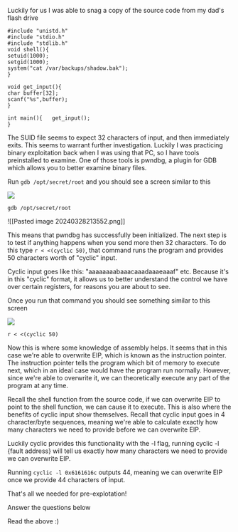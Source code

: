 Luckily for us I was able to snag a copy of the source code from my dad's flash drive  

```
#include "unistd.h"
#include "stdio.h"
#include "stdlib.h"
void shell(){
setuid(1000);
setgid(1000);
system("cat /var/backups/shadow.bak");
}

void get_input(){
char buffer[32];
scanf("%s",buffer);
}

int main(){   get_input();   
} 
``` 
  

The SUID file seems to expect 32 characters of input, and then immediately exits. This seems to warrant further investigation. Luckily I was practicing binary exploitation back when I was using that PC, so I have tools preinstalled to examine. One of those tools is pwndbg, a plugin for GDB which allows you to better examine binary files.  

Run `gdb /opt/secret/root` and you should see a screen similar to this  

![](https://imgur.com/yXO2cLo.jpg)

```
gdb /opt/secret/root
```
![[Pasted image 20240328213552.png]]


This means that pwndbg has successfully been initialized. The next step is to test if anything happens when you send more then 32 characters. To do this type `r < <(cyclic 50)`, that command runs the program and provides 50 characters worth of "cyclic" input.

Cyclic input goes like this: "aaaaaaaabaaacaaadaaaeaaaf" etc. Because it's in this "cyclic" format, it allows us to better understand the control we have over certain registers, for reasons you are about to see.

Once you run that command you should see something similar to this screen

![](https://imgur.com/RDSPKbe.jpg)  

```
r < <(cyclic 50)
```



Now this is where some knowledge of assembly helps. It seems that in this case we're able to overwrite EIP, which is known as the instruction pointer. The instruction pointer tells the program which bit of memory to execute next, which in an ideal case would have the program run normally. However, since we're able to overwrite it, we can theoretically execute any part of the program at any time.

Recall the shell function from the source code, if we can overwrite EIP to point to the shell function, we can cause it to execute. This is also where the benefits of cyclic input show themselves. Recall that cyclic input goes in 4 character/byte sequences, meaning we're able to calculate exactly how many characters we need to provide before we can overwrite EIP.

Luckily cyclic provides this functionality with the -l flag, running cyclic -l {fault address} will tell us exactly how many characters we need to provide we can overwrite EIP.

Running `cyclic -l 0x6161616c` outputs 44, meaning we can overwrite EIP once we provide 44 characters of input.  

That's all we needed for pre-explotation!  

Answer the questions below

Read the above :)